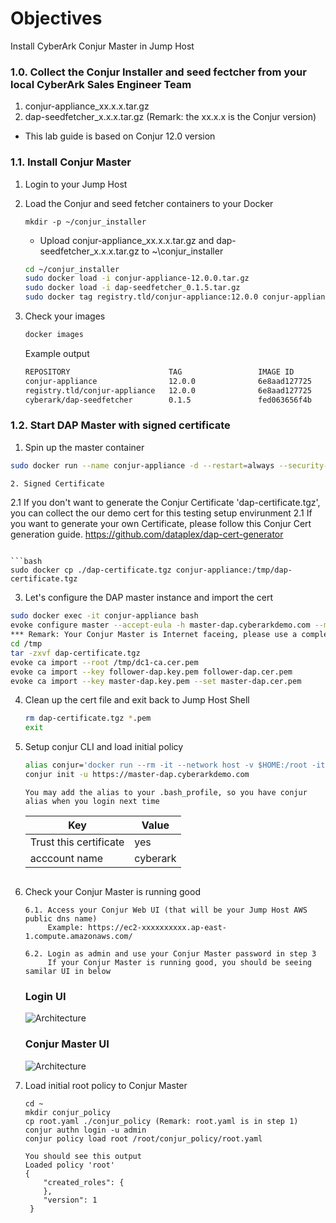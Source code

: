 # Objectives
Install CyberArk Conjur Master in Jump Host

### 1.0. Collect the Conjur Installer and seed fectcher from your local CyberArk Sales Engineer Team
1. conjur-appliance_xx.x.x.tar.gz
2. dap-seedfetcher_x.x.x.tar.gz (Remark: the xx.x.x is the Conjur version)
- This lab guide is based on Conjur 12.0 version
   
### 1.1. Install Conjur Master

1. Login to your Jump Host
2. Load the Conjur and seed fetcher containers to your Docker
   ```
   mkdir -p ~/conjur_installer
   ```
   - Upload conjur-appliance_xx.x.x.tar.gz and dap-seedfetcher_x.x.x.tar.gz to ~\conjur_installer
   ```bash
   cd ~/conjur_installer
   sudo docker load -i conjur-appliance-12.0.0.tar.gz
   sudo docker load -i dap-seedfetcher_0.1.5.tar.gz
   sudo docker tag registry.tld/conjur-appliance:12.0.0 conjur-appliance:12.0.0
   ```
3. Check your images
   ```bash
   docker images
   ```
   
   Example output
   ```bash
   REPOSITORY                      TAG                 IMAGE ID            CREATED             SIZE
   conjur-appliance                12.0.0              6e8aad127725        2 months ago        1.19GB
   registry.tld/conjur-appliance   12.0.0              6e8aad127725        2 months ago        1.19GB
   cyberark/dap-seedfetcher        0.1.5               fed063656f4b        8 months ago        30MB
   ```

### 1.2. Start DAP Master with signed certificate

1. Spin up the master container
```bash
sudo docker run --name conjur-appliance -d --restart=always --security-opt seccomp:unconfined -p "443:443" -p "636:636" -p "5432:5432" -p "1999:1999" registry.tld/conjur-appliance:12.0.0```

2. Signed Certificate
   ```
   2.1 If you don't want to generate the Conjur Certificate 'dap-certificate.tgz', you can collect the our demo cert for this testing setup envirunment
   2.1 If you want to generate your own Certificate, please follow this Conjur Cert generation guide. https://github.com/dataplex/dap-cert-generator
   ```
   
   ```bash
   sudo docker cp ./dap-certificate.tgz conjur-appliance:/tmp/dap-certificate.tgz
   ```

3.	Let's configure the DAP master instance and import the cert
   ```bash
   sudo docker exec -it conjur-appliance bash
   evoke configure master --accept-eula -h master-dap.cyberarkdemo.com --master-altnames "master-dap.cyberarkdemo.com" -p <your design password> cyberark
   *** Remark: Your Conjur Master is Internet faceing, please use a complex enough password for the Conjur Master <your design password>
   cd /tmp
   tar -zxvf dap-certificate.tgz
   evoke ca import --root /tmp/dc1-ca.cer.pem
   evoke ca import --key follower-dap.key.pem follower-dap.cer.pem
   evoke ca import --key master-dap.key.pem --set master-dap.cer.pem
   ```

4. Clean up the cert file and exit back to Jump Host Shell
   ```bash
   rm dap-certificate.tgz *.pem
   exit
   ```

5. Setup conjur CLI and load initial policy

   ```bash
   alias conjur='docker run --rm -it --network host -v $HOME:/root -it cyberark/conjur-cli:5'
   conjur init -u https://master-dap.cyberarkdemo.com
   ```
   ```
   You may add the alias to your .bash_profile, so you have conjur alias when you login next time
   ```
   
   Key|Value
   ---|-----
   Trust this certificate|yes
   acccount name|cyberark
   ```
   
6. Check your Conjur Master is running good
   ```
   6.1. Access your Conjur Web UI (that will be your Jump Host AWS public dns name)
        Example: https://ec2-xxxxxxxxxx.ap-east-1.compute.amazonaws.com/
        
   6.2. Login as admin and use your Conjur Master password in step 3
        If your Conjur Master is running good, you should be seeing samilar UI in below
   ```
   
   ### Login UI
   ![Architecture](https://github.com/ivanckleecity/CyberArk-DAP-EKS-Lap-2021/blob/main/images/04-ConjurLoginUI.JPG)
   
   ### Conjur Master UI
   ![Architecture](https://github.com/ivanckleecity/CyberArk-DAP-EKS-Lap-2021/blob/main/images/04-ConjurLandingPage.JPG)

7. Load initial root policy to Conjur Master

   ```
   cd ~
   mkdir conjur_policy
   cp root.yaml ./conjur_policy (Remark: root.yaml is in step 1)
   conjur authn login -u admin
   conjur policy load root /root/conjur_policy/root.yaml
   ```
   ```
   You should see this output
   Loaded policy 'root'
   {
       "created_roles": {
       },
       "version": 1
    }
    ```
